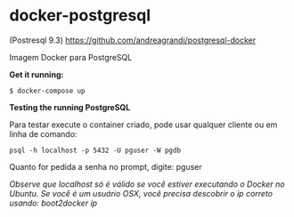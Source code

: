# docker-postgresql

(Postresql 9.3) https://github.com/andreagrandi/postgresql-docker

Imagem Docker para PostgreSQL

**Get it running:**

``$ docker-compose up``

**Testing the running PostgreSQL**

Para testar execute o container criado, pode usar qualquer cliente ou em linha de comando:

``psql -h localhost -p 5432 -U pguser -W pgdb``

Quanto for pedida a senha no prompt, digite: pguser

_Observe que localhost só é válido se você estiver executando o Docker no Ubuntu. Se você é um usuário OSX, você precisa descobrir o ip correto usando: boot2docker ip_
